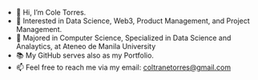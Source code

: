 - 👋 Hi, I’m Cole Torres.
- 👀 Interested in Data Science, Web3, Product Management, and Project Management.
- 🌱 Majored in Computer Science, Specialized in Data Science and Analaytics, at Ateneo de Manila University
- 📚 My GitHub serves also as my Portfolio.
- 📫 Feel free to reach me via my email: coltranetorres@gmail.com
